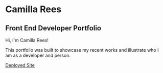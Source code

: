 # Camilla Rees
## Front End Developer Portfolio

Hi, I'm Camilla Rees!

This portfolio was built to showcase my recent works and illustrate who I am as a developer and person.

[Deployed Site](https://camillarees.netlify.app/)
